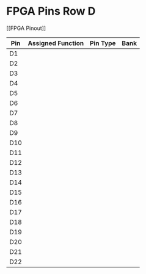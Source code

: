 # FPGA Pins Row D
[[FPGA Pinout]]

| Pin | Assigned Function | Pin Type | Bank |
| --- | ----------------- | -------- | ---- |
| D1  |                   |          |      |
| D2  |                   |          |      |
| D3  |                   |          |      |
| D4  |                   |          |      |
| D5  |                   |          |      |
| D6  |                   |          |      |
| D7  |                   |          |      |
| D8  |                   |          |      |
| D9  |                   |          |      |
| D10 |                   |          |      |
| D11 |                   |          |      |
| D12 |                   |          |      |
| D13 |                   |          |      |
| D14 |                   |          |      |
| D15 |                   |          |      |
| D16 |                   |          |      |
| D17 |                   |          |      |
| D18 |                   |          |      |
| D19 |                   |          |      |
| D20 |                   |          |      |
| D21 |                   |          |      |
| D22 |                   |          |      |
